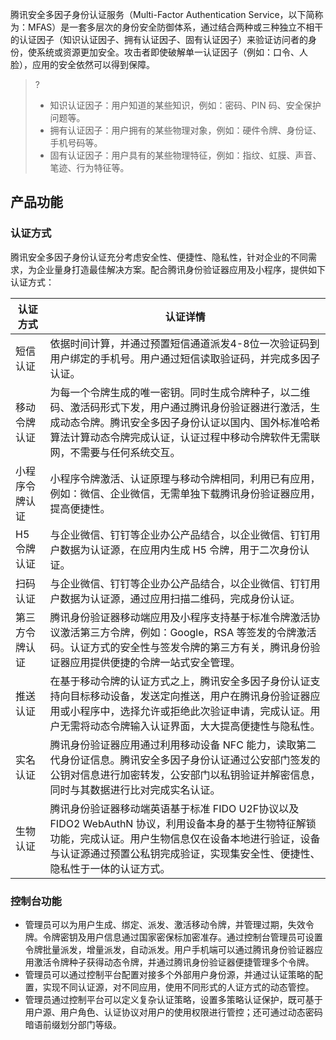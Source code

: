 腾讯安全多因子身份认证服务（Multi-Factor Authentication Service，以下简称为：MFAS）是一套多层次的身份安全防御体系，通过结合两种或三种独立不相干的认证因子（知识认证因子、拥有认证因子、固有认证因子）来验证访问者的身份，使系统或资源更加安全。攻击者即使破解单一认证因子（例如：口令、人脸），应用的安全依然可以得到保障。
>?
>- 知识认证因子：用户知道的某些知识，例如：密码、PIN 码、安全保护问题等。
>- 拥有认证因子：用户拥有的某些物理对象，例如：硬件令牌、身份证、手机号码等。
>- 固有认证因子：用户具有的某些物理特征，例如：指纹、虹膜、声音、笔迹、行为特征等。


## 产品功能
### 认证方式
腾讯安全多因子身份认证充分考虑安全性、便捷性、隐私性，针对企业的不同需求，为企业量身打造最佳解决方案。配合腾讯身份验证器应用及小程序，提供如下认证方式：

| 认证方式       | 认证详情                                                     |
| -------------- | ------------------------------------------------------------ |
| 短信认证       | 依据时间计算，并通过预置短信通道派发4-8位一次验证码到用户绑定的手机号。用户通过短信读取验证码，并完成多因子认证。 |
| 移动令牌认证   | 为每一个令牌生成的唯一密钥。同时生成令牌种子，以二维码、激活码形式下发，用户通过腾讯身份验证器进行激活，生成动态令牌。腾讯安全多因子身份认证以国内、国外标准哈希算法计算动态令牌完成认证，认证过程中移动令牌软件无需联网，不需要与任何系统交互。 |
| 小程序令牌认证 | 小程序令牌激活、认证原理与移动令牌相同，利用已有应用，例如：微信、企业微信，无需单独下载腾讯身份验证器应用，提高便捷性。 |
| H5 令牌认证    | 与企业微信、钉钉等企业办公产品结合，以企业微信、钉钉用户数据为认证源，在应用内生成 H5 令牌，用于二次身份认证。 |
| 扫码认证       | 与企业微信、钉钉等企业办公产品结合，以企业微信、钉钉用户数据为认证源，通过应用扫描二维码，完成身份认证。 |
| 第三方令牌认证 | 腾讯身份验证器移动端应用及小程序支持基于标准令牌激活协议激活第三方令牌，例如：Google，RSA 等签发的令牌激活码。认证方式的安全性与签发令牌的第三方有关，腾讯身份验证器应用提供便捷的令牌一站式安全管理。 |
| 推送认证       | 在基于移动令牌的认证方式之上，腾讯安全多因子身份认证支持向目标移动设备，发送定向推送，用户在腾讯身份验证器应用或小程序中，选择允许或拒绝此次验证申请，完成认证。用户无需将动态令牌输入认证界面，大大提高便捷性与隐私性。 |
| 实名认证       | 腾讯身份验证器应用通过利用移动设备 NFC 能力，读取第二代身份证信息。腾讯安全多因子身份认证通过公安部门签发的公钥对信息进行加密转发，公安部门以私钥验证并解密信息，同时与其数据进行比对完成实名认证。 |
| 生物认证       | 腾讯身份验证器移动端英语基于标准 FIDO U2F协议以及FIDO2 WebAuthN 协议，利用设备本身的基于生物特征解锁功能，完成认证。用户生物信息仅在设备本地进行验证，设备与认证源通过预置公私钥完成验证，实现集安全性、便捷性、隐私性于一体的认证方式。 |

### 控制台功能
- 管理员可以为用户生成、绑定、派发、激活移动令牌，并管理过期，失效令牌。令牌密钥及用户信息通过国家密保标加密准存。通过控制台管理员可设置令牌批量派发，增量派发，自动派发。用户手机端可以通过腾讯身份验证器应用激活令牌种子获得动态令牌，并通过腾讯身份验证器便捷管理多个令牌。
- 管理员可以通过控制平台配置对接多个外部用户身份源，并通过认证策略的配置，实现不同认证源，对不同应用，使用不同形式的人证方式的动态管控。
- 管理员通过控制平台可以定义复杂认证策略，设置多策略认证保护，既可基于用户源、用户角色、认证协议对用户的使用权限进行管控；还可通过动态密码暗语前缀划分部门等级。

